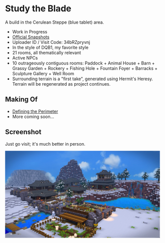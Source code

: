 # Study the Blade
A build in the Cerulean Steppe (blue tablet) area.

- Work in Progress
- [Official Snapshots](https://en.dragonquest-builders.com/detail/?c=34bRZpryvnj&e=1008515216880701440)
- Uploader ID / Visit Code: 34bRZpryvnj
- In the style of DQB1, my favorite style
- 21 rooms, all thematically relevant
- Active NPCs
- 10 outrageously contiguous rooms: Paddock + Animal House + Barn + Grassy Garden + Rockery + Fishing Hole + Fountain Foyer + Barracks + Sculpture Gallery + Well Room
- Surrounding terrain is a "first take", generated using Hermit's Heresy. Terrain will be regenerated as project continues.

## Making Of
- [Defining the Perimeter](perimeter.html)
- More coming soon...

## Screenshot
Just go visit; it's much better in person.

![I Studied the Blade](/img/STB/STB-uploaded.jpg)
